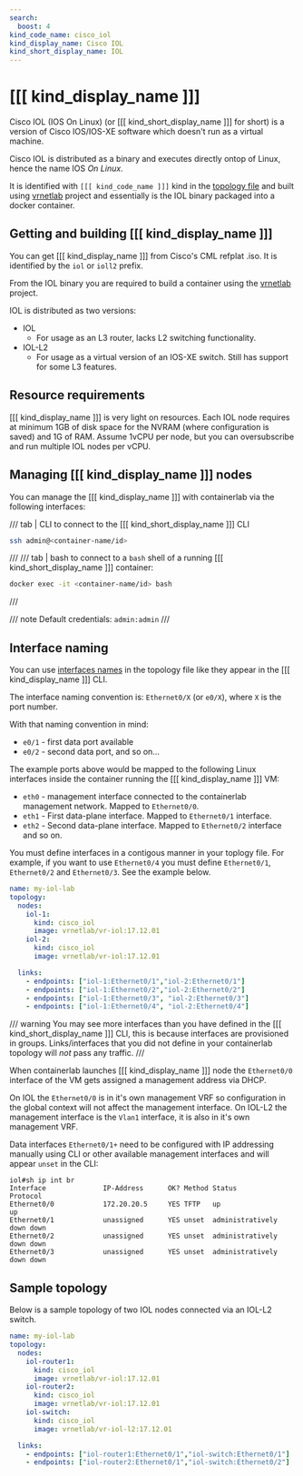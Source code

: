```yaml
---
search:
  boost: 4
kind_code_name: cisco_iol
kind_display_name: Cisco IOL
kind_short_display_name: IOL
---
```

# [[[ kind_display_name ]]]

Cisco IOL (IOS On Linux) (or [[[ kind_short_display_name ]]] for short) is a version of Cisco IOS/IOS-XE software which doesn't run as a virtual machine. 

Cisco IOL is distributed as a binary and executes directly ontop of Linux, hence the name IOS *On Linux*.

It is identified with `[[[ kind_code_name ]]]` kind in the [topology file](../topo-def-file.md) and built using [vrnetlab](../vrnetlab.md) project and essentially is the IOL binary packaged into a docker container.

## Getting and building [[[ kind_display_name ]]]

You can get [[[ kind_display_name ]]] from Cisco's CML refplat .iso. It is identified by the `iol` or `ioll2` prefix. 

From the IOL binary you are required to build a container using the [vrnetlab](../vrnetlab.md) project.

IOL is distributed as two versions:

- IOL
    - For usage as an L3 router, lacks L2 switching functionality.
- IOL-L2
    - For usage as a virtual version of an IOS-XE switch. Still has support for some L3 features.

## Resource requirements

[[[ kind_display_name ]]] is very light on resources. Each IOL node requires at minimum 1GB of disk space for the NVRAM (where configuration is saved) and 1G of RAM. Assume 1vCPU per node, but you can oversubscribe and run multiple IOL nodes per vCPU.

## Managing [[[ kind_display_name ]]] nodes

You can manage the [[[ kind_display_name ]]] with containerlab via the following interfaces:

/// tab | CLI
to connect to the [[[ kind_short_display_name ]]] CLI

```bash
ssh admin@<container-name/id>
```

///
/// tab | bash
to connect to a `bash` shell of a running [[[ kind_short_display_name ]]] container:

```bash
docker exec -it <container-name/id> bash
```

///

/// note
Default credentials: `admin:admin`
///

## Interface naming

You can use [interfaces names](../topo-def-file.md#interface-naming) in the topology file like they appear in the [[[ kind_display_name ]]] CLI.

The interface naming convention is: `Ethernet0/X` (or `e0/X`), where `X` is the port number.

With that naming convention in mind:

- `e0/1` - first data port available
- `e0/2` - second data port, and so on...

The example ports above would be mapped to the following Linux interfaces inside the container running the [[[ kind_display_name ]]] VM:

- `eth0` - management interface connected to the containerlab management network. Mapped to `Ethernet0/0`.
- `eth1` - First data-plane interface. Mapped to `Ethernet0/1` interface.
- `eth2` - Second data-plane interface. Mapped to `Ethernet0/2` interface and so on.

You must define interfaces in a contigous manner in your toplogy file. For example, if you want to use `Ethernet0/4` you must define `Ethernet0/1`, `Ethernet0/2` and `Ethernet0/3`. See the example below.

```yaml
name: my-iol-lab
topology:
  nodes:
    iol-1:
      kind: cisco_iol
      image: vrnetlab/vr-iol:17.12.01
    iol-2:
      kind: cisco_iol
      image: vrnetlab/vr-iol:17.12.01

  links:
    - endpoints: ["iol-1:Ethernet0/1","iol-2:Ethernet0/1"] 
    - endpoints: ["iol-1:Ethernet0/2","iol-2:Ethernet0/2"]
    - endpoints: ["iol-1:Ethernet0/3", "iol-2:Ethernet0/3"]
    - endpoints: ["iol-1:Ethernet0/4", "iol-2:Ethernet0/4"]
```

/// warning
You may see more interfaces than you have defined in the [[[ kind_short_display_name ]]] CLI, this is because interfaces are provisioned in groups. Links/interfaces that you did not define in your containerlab topology will *not* pass any traffic.
///

When containerlab launches [[[ kind_display_name ]]] node the `Ethernet0/0` interface of the VM gets assigned a management address via DHCP. 

On IOL the `Ethernet0/0` is in it's own management VRF so configuration in the global context will not affect the management interface. On IOL-L2 the management interface is the `Vlan1` interface, it is also in it's own management VRF.

Data interfaces `Ethernet0/1+` need to be configured with IP addressing manually using CLI or other available management interfaces and will appear `unset` in the CLI:

```
iol#sh ip int br
Interface              IP-Address      OK? Method Status                Protocol
Ethernet0/0            172.20.20.5     YES TFTP   up                    up
Ethernet0/1            unassigned      YES unset  administratively down down
Ethernet0/2            unassigned      YES unset  administratively down down
Ethernet0/3            unassigned      YES unset  administratively down down
```
## Sample topology

Below is a sample topology of two IOL nodes connected via an IOL-L2 switch.

```yaml
name: my-iol-lab
topology:
  nodes:
    iol-router1:
      kind: cisco_iol
      image: vrnetlab/vr-iol:17.12.01
    iol-router2:
      kind: cisco_iol
      image: vrnetlab/vr-iol:17.12.01
    iol-switch:
      kind: cisco_iol
      image: vrnetlab/vr-iol-l2:17.12.01

  links:
    - endpoints: ["iol-router1:Ethernet0/1","iol-switch:Ethernet0/1"] 
    - endpoints: ["iol-router2:Ethernet0/1","iol-switch:Ethernet0/2"]
```
